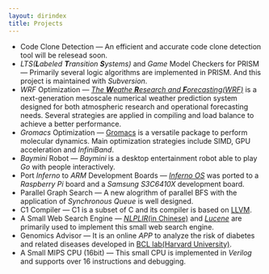 ```yaml
---
layout: dirindex
title: Projects
---
```


- Code Clone Detection — An efficient and accurate code clone detection tool will be relesead soon.
- *LTS(****L****abeled* ***T****ransition* ***S****ystems)* and *Game* Model Checkers for PRISM — Primarily several logic algorithms are implemented in PRISM. And this project is maintained with *Subversion*.
- *WRF* Optimization — [*The* ***W****eathe* ***R****esearch and* ***F****orecasting(WRF)*](http://www.wrf-model.org/)  is a next-generation mesoscale numerical weather prediction system designed for both atmospheric research and operational forecasting needs. Several strategies are applied in compiling and load balance to achieve a better performance.
- *Gromacs* Optimization — [Gromacs](http://www.gromacs.org/) is a versatile package to perform molecular dynamics. Main optimization strategies include SIMD, GPU acceleration and *InfiniBand*.
- *Baymini* Robot — *Baymini* is a desktop entertainment robot able to play *Go* with people interactively.
- Port *Inferno* to *ARM* Development Boards — [*Inferno OS*](http://www.vitanuova.com/inferno/) was ported to a *Raspberry Pi* board and a *Samsung S3C6410X* development board.
- Parallel Graph Search — A new alogrithm of parallel BFS with the application of *Synchronous Queue* is well designed.
- C1 Compiler — C1 is a subset of C and its compiler is based on [LLVM](http://llvm.org/).
- A Small Web Search Engine — [*NLPLIR*(in Chinese)](http://ictclas.nlpir.org/) and [*Lucene*](http://lucene.apache.org/) are primarily used to implement this small web search engine.
- Genomics Advisor — It is an online *APP* to analyze the risk of diabetes and related diseases developed in [BCL lab(Harvard University)](http://projects.iq.harvard.edu/bcl).
- A Small MIPS CPU (16bit) — This small CPU is implemented in *Verilog* and supports over 16 instructions and debugging.